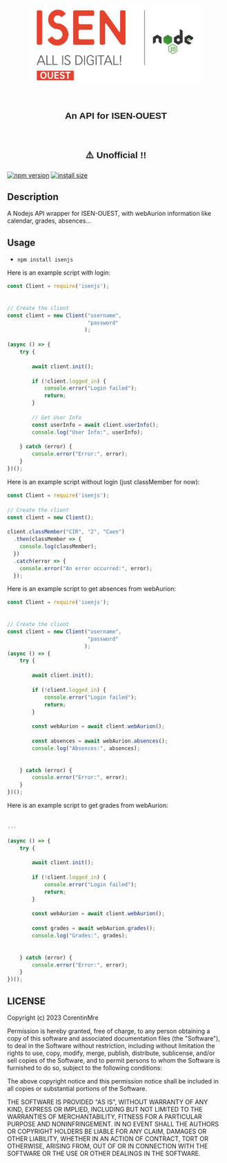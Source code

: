 <br>
<p align="center"><img width="400" alt="Logo" src="https://raw.githubusercontent.com/CorentinMre/isenjs/main/images/icon.jpg"></a></p>

<br/>

<h2 style="font-family: sans-serif; font-weight: normal;" align="center"><strong>An API for ISEN-OUEST</strong></h2>

<br/>

<h2 style="font-family: sans-serif; font-weight: normal;" align="center"><strong>⚠️ Unofficial !!</strong></h2>

[![npm version](https://img.shields.io/npm/v/isenjs.svg?style=flat-square)](https://www.npmjs.org/package/isenjs)
[![install size](https://img.shields.io/badge/dynamic/json?url=https://packagephobia.com/v2/api.json?p=isenjs&query=$.install.pretty&label=install%20size&style=flat-square)](https://www.npmjs.org/package/isenjs)


## Description

A Nodejs API wrapper for ISEN-OUEST, with webAurion information like calendar, grades, absences...

## Usage

- `npm install isenjs`

Here is an example script with login:

```js
const Client = require('isenjs');


// Create the client
const client = new Client("username", 
                          "password"
                         );

(async () => {
    try {

        await client.init();

        if (!client.logged_in) {
            console.error("Login failed");
            return;
        }

        // Get User Info
        const userInfo = await client.userInfo();
        console.log("User Info:", userInfo);

    } catch (error) {
        console.error("Error:", error);
    }
})();
```

Here is an example script without login (just classMember for now):

```js
const Client = require('isenjs');

// Create the client
const client = new Client();

client.classMember("CIR", "2", "Caen")
  .then(classMember => {
    console.log(classMember);
  })
  .catch(error => {
    console.error("An error occurred:", error);
  });
```

Here is an example script to get absences from webAurion:

```js
const Client = require('isenjs');


// Create the client
const client = new Client("username", 
                          "password"
                         );
(async () => {
    try {

        await client.init();

        if (!client.logged_in) {
            console.error("Login failed");
            return;
        }

        const webAurion = await client.webAurion();

        const absences = await webAurion.absences();
        console.log("Absences:", absences);


    } catch (error) {
        console.error("Error:", error);
    }
})();
```

Here is an example script to get grades from webAurion:

```js

...

(async () => {
    try {

        await client.init();

        if (!client.logged_in) {
            console.error("Login failed");
            return;
        }

        const webAurion = await client.webAurion();

        const grades = await webAurion.grades();
        console.log("Grades:", grades);


    } catch (error) {
        console.error("Error:", error);
    }
})();
```

## LICENSE

Copyright (c) 2023 CorentinMre

Permission is hereby granted, free of charge, to any person obtaining a copy
of this software and associated documentation files (the "Software"), to deal
in the Software without restriction, including without limitation the rights
to use, copy, modify, merge, publish, distribute, sublicense, and/or sell
copies of the Software, and to permit persons to whom the Software is
furnished to do so, subject to the following conditions:

The above copyright notice and this permission notice shall be included in all
copies or substantial portions of the Software.

THE SOFTWARE IS PROVIDED "AS IS", WITHOUT WARRANTY OF ANY KIND, EXPRESS OR
IMPLIED, INCLUDING BUT NOT LIMITED TO THE WARRANTIES OF MERCHANTABILITY,
FITNESS FOR A PARTICULAR PURPOSE AND NONINFRINGEMENT. IN NO EVENT SHALL THE
AUTHORS OR COPYRIGHT HOLDERS BE LIABLE FOR ANY CLAIM, DAMAGES OR OTHER
LIABILITY, WHETHER IN AN ACTION OF CONTRACT, TORT OR OTHERWISE, ARISING FROM,
OUT OF OR IN CONNECTION WITH THE SOFTWARE OR THE USE OR OTHER DEALINGS IN THE
SOFTWARE.
